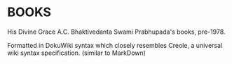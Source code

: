 # BOOKS

His Divine Grace A.C. Bhaktivedanta Swami Prabhupada's books, pre-1978.

Formatted in DokuWiki syntax which closely resembles Creole, a universal wiki syntax specification. (similar to MarkDown)
